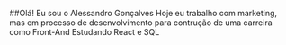 ##Olá! Eu sou o Alessandro Gonçalves
Hoje eu trabalho com marketing, mas em processo de desenvolvimento para contrução de uma carreira como Front-And
Estudando React e SQL
